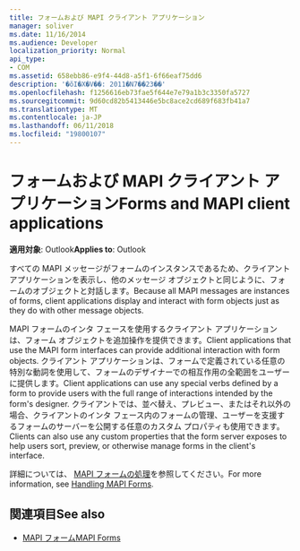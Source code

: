```yaml
---
title: フォームおよび MAPI クライアント アプリケーション
manager: soliver
ms.date: 11/16/2014
ms.audience: Developer
localization_priority: Normal
api_type:
- COM
ms.assetid: 658ebb86-e9f4-44d8-a5f1-6f66eaf75dd6
description: '�ŏI�X�V��: 2011�N7��23��'
ms.openlocfilehash: f1256616eb73fae5f644e7e79a1b3c3350fa5727
ms.sourcegitcommit: 9d60cd82b5413446e5bc8ace2cd689f683fb41a7
ms.translationtype: MT
ms.contentlocale: ja-JP
ms.lasthandoff: 06/11/2018
ms.locfileid: "19800107"
---
```

# <a name="forms-and-mapi-client-applications"></a><span data-ttu-id="f4a78-103">フォームおよび MAPI クライアント アプリケーション</span><span class="sxs-lookup"><span data-stu-id="f4a78-103">Forms and MAPI client applications</span></span>

<span data-ttu-id="f4a78-104">**適用対象**: Outlook</span><span class="sxs-lookup"><span data-stu-id="f4a78-104">**Applies to**: Outlook</span></span> 
  
<span data-ttu-id="f4a78-105">すべての MAPI メッセージがフォームのインスタンスであるため、クライアント アプリケーションを表示し、他のメッセージ オブジェクトと同じように、フォームのオブジェクトと対話します。</span><span class="sxs-lookup"><span data-stu-id="f4a78-105">Because all MAPI messages are instances of forms, client applications display and interact with form objects just as they do with other message objects.</span></span>
  
<span data-ttu-id="f4a78-106">MAPI フォームのインタ フェースを使用するクライアント アプリケーションは、フォーム オブジェクトを追加操作を提供できます。</span><span class="sxs-lookup"><span data-stu-id="f4a78-106">Client applications that use the MAPI form interfaces can provide additional interaction with form objects.</span></span> <span data-ttu-id="f4a78-107">クライアント アプリケーションは、フォームで定義されている任意の特別な動詞を使用して、フォームのデザイナーでの相互作用の全範囲をユーザーに提供します。</span><span class="sxs-lookup"><span data-stu-id="f4a78-107">Client applications can use any special verbs defined by a form to provide users with the full range of interactions intended by the form's designer.</span></span> <span data-ttu-id="f4a78-108">クライアントでは、並べ替え、プレビュー、またはそれ以外の場合、クライアントのインタ フェース内のフォームの管理、ユーザーを支援するフォームのサーバーを公開する任意のカスタム プロパティも使用できます。</span><span class="sxs-lookup"><span data-stu-id="f4a78-108">Clients can also use any custom properties that the form server exposes to help users sort, preview, or otherwise manage forms in the client's interface.</span></span>
  
<span data-ttu-id="f4a78-109">詳細については、 [MAPI フォームの処理](handling-mapi-forms.md)を参照してください。</span><span class="sxs-lookup"><span data-stu-id="f4a78-109">For more information, see [Handling MAPI Forms](handling-mapi-forms.md).</span></span>
  
## <a name="see-also"></a><span data-ttu-id="f4a78-110">関連項目</span><span class="sxs-lookup"><span data-stu-id="f4a78-110">See also</span></span>

- [<span data-ttu-id="f4a78-111">MAPI フォーム</span><span class="sxs-lookup"><span data-stu-id="f4a78-111">MAPI Forms</span></span>](mapi-forms.md)

